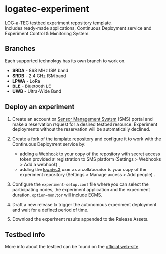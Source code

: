 # logatec-experiment

LOG-a-TEC testbed experiment repository template.\
Includes ready-made applications, Continuous Deployment service and Experiment Control & Monitoring System.

## Branches

Each supported technology has its own branch to work on.

* **SRDA** - 868 MHz ISM band
* **SRDB** - 2.4 GHz ISM band
* **LPWA** - LoRa 
* **BLE** - Bluetooth LE
* **UWB** - Ultra-Wide Band

## Deploy an experiment

1. Create an account on [Sensor Management System](https://videk.ijs.si) (SMS) portal and make a reservation request for a desired testbed resource. Experiment deployments without the reservation will be automatically declined.

2. Create a [fork](https://docs.github.com/en/get-started/quickstart/fork-a-repo) of the [template repository](https:/github.com/logatec3/logatec-experiment) and configure it to work with the Continuous Deployment service by:
   * adding a [Webhook](https://docs.github.com/en/developers/webhooks-and-events/webhooks/about-webhooks) to your copy of the repository with secret access token provided at registration to SMS platform (Settings > Webhooks > Add a webhook) ,
   * adding the [logatec3](https://github.com/logatec3) user as a collaborator to your copy of the experiment repository (Settings > Manage access > Add people) .

3. Configure the `experiment-setup.conf` file where you can select the participating nodes, the experiment application and the experiment duration. `option=monitor` will include ECMS.

4. Draft a new release to trigger the autonomous experiment deployment and wait for a defined period of time.

5. Download the experiment results appended to the Release Assets.

## Testbed info

More info about the testbed can be found on the [official web-site](http://log-a-tec.eu/index.html "Official web-site").
